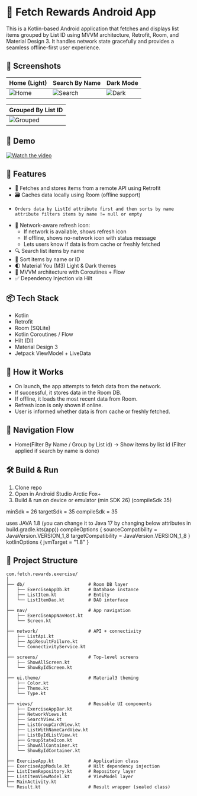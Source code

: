 # 📱 Fetch Rewards Android App

This is a Kotlin-based Android application that fetches and displays list items grouped by List ID using MVVM architecture, Retrofit, Room, and Material Design 3. It handles network state gracefully and provides a seamless offline-first user experience.

## 📸 Screenshots

| Home (Light) | Search By Name | Dark Mode                      |
|--------------|----------------|--------------------------------|
| ![Home](./demo/fetch_home.png) | ![Search](./demo/fetch_by_name.png) | ![Dark](./demo/fetch_dark.png) |

| Grouped By List ID                 |
|------------------------------------|
| ![Grouped](./demo/fetch_by_id.png) |

## 🎥 Demo

[![Watch the video](./demo/fetch_home.png)](./demo/fetch_exercise.mp4)


## 🚀 Features

- 📡 Fetches and stores items from a remote API using Retrofit 
- 🗃️ Caches data locally using Room (offline support)
-     Orders data by ListId attribute first and then sorts by name attribute filters items by name != null or empty
- 🔄 Network-aware refresh icon:
    - If network is available, shows refresh icon
    - If offline, shows no-network icon with status message
    - Lets users know if data is from cache or freshly fetched
- 🔍 Search list items by name
- 🧹 Sort items by name or ID
- 🌓 Material You (M3) Light & Dark themes
- 🧠 MVVM architecture with Coroutines + Flow
- ✅ Dependency Injection via Hilt

## 📦 Tech Stack

- Kotlin
- Retrofit
- Room (SQLite)
- Kotlin Coroutines / Flow
- Hilt (DI)
- Material Design 3
- Jetpack ViewModel + LiveData


## 📲 How it Works

- On launch, the app attempts to fetch data from the network.
- If successful, it stores data in the Room DB.
- If offline, it loads the most recent data from Room.
- Refresh icon is only shown if online.
- User is informed whether data is from cache or freshly fetched.

## 🧭 Navigation Flow

- Home(Filter By Name / Group by List id) -> Show items by list id (Filter applied if search by name is done)

## 🛠️ Build & Run

1. Clone repo
2. Open in Android Studio Arctic Fox+
3. Build & run on device or emulator (min SDK 26) (compileSdk 35) 

minSdk = 26
targetSdk = 35
compileSdk = 35

uses JAVA 1.8 (you can change it to Java 17 by changing below attributes in build.gradle.kts(app))
compileOptions {
sourceCompatibility = JavaVersion.VERSION_1_8
targetCompatibility = JavaVersion.VERSION_1_8
}
kotlinOptions {
jvmTarget = "1.8"
}



## 📂 Project Structure

```plaintext 
com.fetch.rewards.exercise/
│
├── db/                        # Room DB layer
│   ├── ExerciseAppDb.kt       # Database instance
│   ├── ListItem.kt            # Entity
│   └── ListItemDao.kt         # DAO interface
│
├── nav/                       # App navigation
│   ├── ExerciseAppNavHost.kt
│   └── Screen.kt
│
├── network/                   # API + connectivity
│   ├── ListApi.kt
│   ├── ApiResultFailure.kt
│   └── ConnectivityService.kt
│
├── screens/                   # Top-level screens
│   ├── ShowAllScreen.kt
│   └── ShowByIdScreen.kt
│
├── ui.theme/                  # Material3 theming
│   ├── Color.kt
│   ├── Theme.kt
│   └── Type.kt
│
├── views/                     # Reusable UI components
│   ├── ExerciseAppBar.kt
│   ├── NetworkViews.kt
│   ├── SearchView.kt
│   ├── ListGroupCardView.kt
│   ├── ListWithNameCardView.kt
│   ├── ListByIdListView.kt
│   ├── GroupStateIcon.kt
│   ├── ShowAllContainer.kt
│   └── ShowByIdContainer.kt
│
├── ExerciseApp.kt             # Application class
├── ExerciseAppModule.kt       # Hilt dependency injection
├── ListItemRepository.kt      # Repository layer
├── ListItemViewModel.kt       # ViewModel layer
├── MainActivity.kt
└── Result.kt                  # Result wrapper (sealed class)

